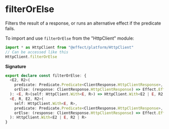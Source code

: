 # filterOrElse

Filters the result of a response, or runs an alternative effect if the predicate fails.

To import and use `filterOrElse` from the "HttpClient" module:

```ts
import * as HttpClient from "@effect/platform/HttpClient"
// Can be accessed like this
HttpClient.filterOrElse
```

**Signature**

```ts
export declare const filterOrElse: {
  <E2, R2>(
    predicate: Predicate.Predicate<ClientResponse.HttpClientResponse>,
    orElse: (response: ClientResponse.HttpClientResponse) => Effect.Effect<ClientResponse.HttpClientResponse, E2, R2>
  ): <E, R>(self: HttpClient.With<E, R>) => HttpClient.With<E2 | E, R2 | R>
  <E, R, E2, R2>(
    self: HttpClient.With<E, R>,
    predicate: Predicate.Predicate<ClientResponse.HttpClientResponse>,
    orElse: (response: ClientResponse.HttpClientResponse) => Effect.Effect<ClientResponse.HttpClientResponse, E2, R2>
  ): HttpClient.With<E2 | E, R2 | R>
}
```
